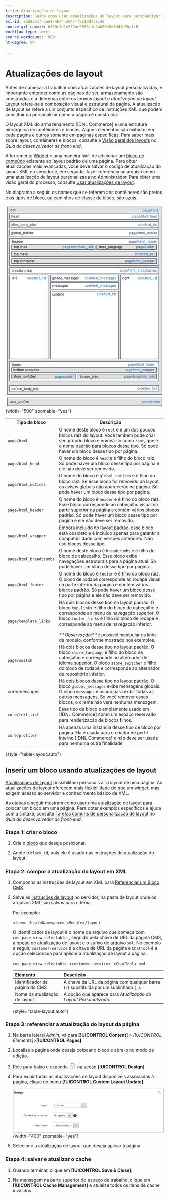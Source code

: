 ```yaml
---
title: Atualizações de layout
description: Saiba como usar atualizações de layout para personalizar o layout de uma página.
exl-id: e2d8261f-cae1-4bd4-a047-f861dd7ca14e
source-git-commit: b659c7e1e8f2ae9883f1e24d8045d6dd1e90cfc0
workflow-type: tm+mt
source-wordcount: '989'
ht-degree: 0%

---
```


# Atualizações de layout

Antes de começar a trabalhar com atualizações de layout personalizadas, é importante entender como as páginas de seu armazenamento são construídas e a diferença entre os termos *layout* e *atualização de layout*. Layout refere-se à composição visual e estrutural da página. A atualização de layout se refere a um conjunto específico de instruções XML que podem substituir ou personalizar como a página é construída.

O layout XML do armazenamento [!DNL Commerce] é uma estrutura hierárquica de contêineres e blocos. Alguns elementos são exibidos em cada página e outros somente em páginas específicas. Para saber mais sobre layout, contêineres e blocos, consulte a [Visão geral dos layouts](https://developer.adobe.com/commerce/frontend-core/guide/layouts/) no _Guia do desenvolvedor de front-end_.

A ferramenta [Widget](widgets.md) é uma maneira fácil de adicionar um [bloco de conteúdo](blocks.md) existente ao layout padrão de uma página. Para obter atualizações mais avançadas, você deve salvar o código de atualização do layout XML no servidor e, em seguida, fazer referência ao arquivo como uma atualização de layout personalizada no Administrador. Para obter uma visão geral do processo, consulte [Usar atualizações de layout](layout-updates.md#place-a-block-using-layout-updates).

No diagrama a seguir, os nomes que se referem aos contêineres são pretos e os tipos de bloco, ou caminhos de classe de bloco, são azuis.

![Diagrama de layout de bloco padrão](./assets/page-layout-default.png){width="500" zoomable="yes"}

| Tipo de bloco | Descrição |
|--- |--- |
| `page/html` | O nome deste bloco é `root` e é um dos poucos blocos raiz do layout. Você também pode criar seu próprio bloco e nomeá-lo como `root`, que é o nome padrão para blocos desse tipo. Só pode haver um bloco desse tipo por página. |
| `page/html_head` | O nome do bloco é `head` e é filho do bloco raiz. Só pode haver um bloco desse tipo por página e ele não deve ser removido. |
| `page/html_notices` | O nome do bloco é `global_notices` e é filho do bloco raiz. Se esse bloco for removido do layout, os avisos globais não aparecerão na página. Só pode haver um bloco desse tipo por página. |
| `page/html_header` | O nome do bloco é `header` e é filho do bloco raiz. Esse bloco corresponde ao cabeçalho visual na parte superior da página e contém vários blocos padrão. Só pode haver um bloco desse tipo por página e ele não deve ser removido. |
| `page/html_wrapper` | Embora incluído no layout padrão, esse bloco está obsoleto e é incluído apenas para garantir a compatibilidade com versões anteriores. Não use blocos desse tipo. |
| `page/html_breadcrumbs` | O nome deste bloco é `breadcrumbs` e é filho do bloco de cabeçalho. Esse bloco exibe navegações estruturais para a página atual. Só pode haver um bloco desse tipo por página. |
| `page/html_footer` | O nome do bloco é `footer` e é filho do bloco raiz. O bloco de rodapé corresponde ao rodapé visual na parte inferior da página e contém vários blocos padrão. Só pode haver um bloco desse tipo por página e ele não deve ser removido. |
| `page/template_links` | Há dois blocos desse tipo no layout padrão. O bloco `top.links` é filho do bloco de cabeçalho e corresponde ao menu de navegação superior. O bloco `footer_links` é filho do bloco de rodapé e corresponde ao menu de navegação inferior. <br/><br/>**_Observação:_**é possível manipular os links de modelo, conforme mostrado nos exemplos. |
| `page/switch` | Há dois blocos desse tipo no layout padrão. O bloco `store_language` é filho do bloco de cabeçalho e corresponde ao alternador de idioma superior. O bloco `store_switcher` é filho do bloco de rodapé e corresponde ao alternador de repositório inferior. |
| core/messages | Há dois blocos desse tipo no layout padrão. O bloco `global_messages` exibe mensagens globais. O bloco `messages` é usado para exibir todas as outras mensagens. Se você remover esses blocos, o cliente não verá nenhuma mensagem. |
| `core/text_list` | Esse tipo de bloco é amplamente usado em [!DNL Commerce] como um espaço reservado para renderização de blocos filhos. |
| `core/profiler` | Há apenas uma instância desse tipo de bloco por página. Ela é usada para o criador de perfil interno [!DNL Commerce] e não deve ser usada para nenhuma outra finalidade. |

{style="table-layout:auto"}

## Inserir um bloco usando atualizações de layout

[Atualizações de layout](layout-updates.md) possibilitam personalizar o layout de uma página. As atualizações de layout oferecem mais flexibilidade do que um [widget](widgets.md), mas exigem acesso ao servidor e conhecimento básico de XML.

As etapas a seguir mostram como usar uma atualização de layout para colocar um bloco em uma página. Para obter exemplos específicos e ajuda com a sintaxe, consulte [Tarefas comuns de personalização de layout](https://developer.adobe.com/commerce/frontend-core/guide/layouts/) no _Guia do desenvolvedor de front-end_.

### Etapa 1: criar o bloco

1. Crie o [bloco](block-add.md) que deseja posicionar.

1. Anote o `block_id`, pois ele é usado nas instruções de atualização do layout.

### Etapa 2: compor a atualização do layout em XML

1. Componha as instruções de layout em XML para [Referenciar um Bloco CMS](https://developer.adobe.com/commerce/frontend-core/guide/layouts/xml-manage/).

1. Salve as [instruções de layout](https://developer.adobe.com/commerce/frontend-core/guide/layouts/xml-instructions/) no servidor, na pasta de layout onde os arquivos XML são salvos para o tema.

   Por exemplo:

   `<theme_dir>/<Namespace>_<Module>/layout`

   O identificador de layout é o nome de arquivo que começa com `cms_page_view_selectable_`, seguido pela chave de URL da página CMS, a opção de atualização de layout e o sufixo de arquivo `xml`. No exemplo a seguir, `customer-service` é a chave de URL da página e `ChatTool` é a opção selecionada para aplicar a atualização de layout à página.

   `cms_page_view_selectable_`&lt;`customer-service`>`_`&lt;`ChatTool`>`.xml`

   | Elemento | Descrição |
   |--- |--- |
   | Identificador de página do CMS | A chave da URL da página com qualquer barra (`/`) substituída por um sublinhado (`_`). |
   | Nome da atualização de layout | A opção que aparece para _Atualização de Layout Personalizado_. |

   {style="table-layout:auto"}

### Etapa 3: referenciar a atualização do layout da página

1. Na barra lateral _Admin_, vá para **[!UICONTROL Content]** > _[!UICONTROL Elements]_>**[!UICONTROL Pages]**.

1. Localize a página onde deseja colocar o bloco e abra-o no modo de edição.

1. Role para baixo e expanda ![Seletor de expansão](../assets/icon-display-expand.png) na seção **[!UICONTROL Design]**.

1. Para exibir todas as atualizações de layout disponíveis associadas à página, clique no menu **[!UICONTROL Custom Layout Update]**.

   ![Lista de Atualizações de Layout Personalizado](./assets/page-design-custom-layout-update.png){width="400" zoomable="yes"}

1. Selecione a atualização de layout que deseja aplicar à página.

### Etapa 4: salvar e atualizar o cache

1. Quando terminar, clique em **[!UICONTROL Save & Close]**.

1. Na mensagem na parte superior do espaço de trabalho, clique em **[!UICONTROL Cache Management]** e atualize todos os itens de cache inválidos.
